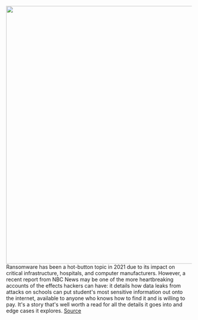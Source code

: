 <img src='https://cdn.vox-cdn.com/thumbor/aqc94MOF647E2UZ1gD6yYajkccA=/0x0:2040x1360/1200x800/filters:focal(857x517:1183x843)/cdn.vox-cdn.com/uploads/chorus_image/image/69842753/acastro__171016_1777_0001_v6.0.jpg' width='700px' /><br/>
Ransomware has been a hot-button topic in 2021 due to its impact on critical infrastructure, hospitals, and computer manufacturers. However, a recent report from NBC News may be one of the more heartbreaking accounts of the effects hackers can have: it details how data leaks from attacks on schools can put student's most sensitive information out onto the internet, available to anyone who knows how to find it and is willing to pay. It's a story that's well worth a read for all the details it goes into and edge cases it explores.
<a href='https://www.theverge.com/2021/9/10/22667637/go-read-this-ransomware-attacks-schools-student-identity-theft'> Source <a/>